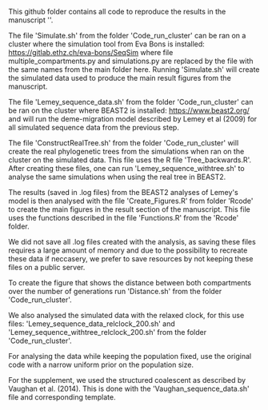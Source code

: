 This github folder contains all code to reproduce the results in the manuscript ''. 

The file 'Simulate.sh' from the folder 'Code_run_cluster' can be ran on a cluster where the simulation tool from Eva Bons is installed: https://gitlab.ethz.ch/eva-bons/SeqSim where file multiple_compartments.py and simulations.py are replaced by the file with the same names from the main folder here. 
Running 'Simulate.sh' will create the simulated data used to produce the main result figures from the manuscript. 

The file 'Lemey_sequence_data.sh' from the folder 'Code_run_cluster' can be ran on the cluster where BEAST2 is installed: https://www.beast2.org/ and will run the deme-migration model described by Lemey et al (2009) for all simulated sequence data from the previous step. 

The file 'ConstructRealTree.sh' from the folder 'Code_run_cluster' will create the real phylogenetic trees from the simulations when ran on the cluster on the simulated data. This file uses the R file 'Tree_backwards.R'.  
After creating these files, one can run 'Lemey_sequence_withtree.sh' to analyse the same simulations when using the real tree in BEAST2.

The results (saved in .log files) from the BEAST2 analyses of Lemey's model is then analysed with the file 'Create_Figures.R' from folder 'Rcode' to create the main figures in the result section of the manuscript. This file uses the functions described in the file 'Functions.R' from the 'Rcode' folder. 

We did not save all .log files created with the analysis, as saving these files requires a large amount of memory and due to the possibility to recreate these data if neccasery, we prefer to save resources by not keeping these files on a public server. 

To create the figure that shows the distance between both compartments over the number of generations run 'Distance.sh' from the folder 'Code_run_cluster'. 

We also analysed the simulated data with the relaxed clock, for this use files: 'Lemey_sequence_data_relclock_200.sh' and 'Lemey_sequence_withtree_relclock_200.sh' from the folder 'Code_run_cluster'. 

For analysing the data while keeping the population fixed, use the original code with a narrow uniform prior on the population size. 

For the supplement, we used the structured coalescent as described by Vaughan et al. (2014). This is done with the 'Vaughan_sequence_data.sh' file and corresponding template. 


